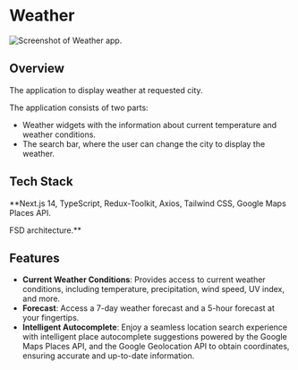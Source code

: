 
# Weather

![Screenshot of Weather app.](/weather-app/src/shared/assets/images/app.png)

## Overview 

The application to display weather at requested city.

The application consists of two parts:
* Weather widgets with the information about current temperature and weather conditions.
* The search bar, where the user can change the city to display the weather.

## Tech Stack

**Next.js 14, TypeScript, Redux-Toolkit, Axios, Tailwind CSS, Google Maps Places API.

FSD architecture.**

## Features

* **Current Weather Conditions**: Provides access to current weather conditions, including temperature, precipitation, wind speed, UV index, and more.
* **Forecast**: Access a 7-day weather forecast and a 5-hour forecast at your fingertips.
* **Intelligent Autocomplete**: Enjoy a seamless location search experience with intelligent place autocomplete suggestions powered by the Google Maps Places API, and the Google Geolocation API to obtain coordinates, ensuring accurate and up-to-date information.
